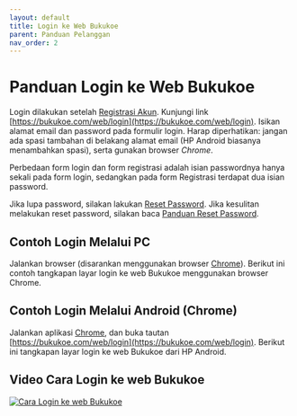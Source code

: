 ```yaml
---
layout: default
title: Login ke Web Bukukoe
parent: Panduan Pelanggan 
nav_order: 2
---
```

# Panduan Login ke Web Bukukoe

Login dilakukan setelah [Registrasi Akun](/docs/panduan-pelanggan/1-registrasi-akun-bukukoe). Kunjungi link [https://bukukoe.com/web/login](https://bukukoe.com/web/login). Isikan alamat email dan password pada formulir login. Harap diperhatikan: jangan ada spasi tambahan di belakang alamat email (HP Android biasanya menambahkan spasi), serta gunakan browser *Chrome*.

Perbedaan form login dan form registrasi adalah isian passwordnya hanya sekali pada form login, sedangkan pada form Registrasi terdapat dua isian password.

Jika lupa password, silakan lakukan [Reset Password](https://bukukoe.com/web/reset_password). Jika kesulitan melakukan reset password, silakan baca [Panduan Reset Password](/docs/panduan-pelanggan/4-reset-password). 

## Contoh Login Melalui PC
Jalankan browser (disarankan menggunakan browser [Chrome](https://www.google.com/chrome/)). Berikut ini contoh tangkapan layar login ke web Bukukoe menggunakan browser Chrome.

## Contoh Login Melalui Android (Chrome)
Jalankan aplikasi [Chrome](https://play.google.com/store/apps/details?id=com.android.chrome&hl=en), dan buka tautan [https://bukukoe.com/web/login](https://bukukoe.com/web/login). Berikut ini tangkapan layar login ke web Bukukoe dari HP Android.

## Video Cara Login ke web Bukukoe 
[![Cara Login ke web Bukukoe](https://img.youtube.com/vi/AwTmR5CCuIs/0.jpg)](https://www.youtube.com/watch?v=AwTmR5CCuIs)
